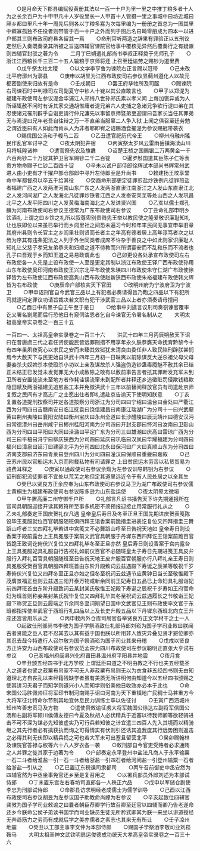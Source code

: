 <!-- { "loadSidebar": true } -->
　　○是月命天下郡县编赋役黄册其法以一百一十户为里一里之中推丁粮多者十人为之长余百户为十甲甲凡十人岁役里长一人甲首十人管摄一里之事城中曰坊近城曰厢乡都曰里凡十年一周先后则各以丁粮多寡为次每里编为一册册之首总为一图其里中鳏寡孤独不任役者则带管于百一十户之外而列于图后名曰畸零册成为四本一以进户部其三则布政司府县各留其一焉
　　○命刑官听两造之辞果有罪验正以五刑议定然后入奏既奏录其所被之旨送四辅官谏院官给事中覆核无异然后覆奏行之有疑谳则四辅官封驳之著为令
　　二月丁巳朔遣礼部尚书李叔正释奠于先师孔子
　　○浙江江西粮长千三百二十五人输粮于京师将还  上召至廷谕劳之赐钞为道里费
　　○戊午祭太社太稷
　　○以文学李亨鲁为谏院右正言赐以冠带
　　○己未改北平府漷州为漷县
　　○庚申以胡昱为江西布政使司右参议昱蓟州遵化人以故元枢密副使来归故有是命
　　○壬戌朝日
　　○罢王府孳牲所及司酝
　　○赐谏院右司谏石时中判禄司左司副夏守中钞人十锭以其公直敢言也
　　○甲子以郑湜为福建布政使司左参议湜金华浦江人郑绮八世孙郑氏素以孝义闻  上每加褒异或为人所诬辄赦不问时有诉其家交通胡惟庸者湜兄弟六人吏捕之急诸兄争欲行湜曰弟在其忍使诸兄罹刑辟乎自诣吏请行仲兄濂先以事留京师暨弟至迎谓曰吾家长当任其罪弟无与焉湜曰兄年老吾自往辩之万一不直弟当服辜二人争入狱  上闻之俱召至廷劳勉之谓近臣曰有人如此而肯从人为非者耶即宥之诏赐酒食擢湜为参议赐冠带袭衣
　　○赐信国公汤和子輹马二匹
　　○乙丑遣官祀历代帝王
　　○柳州府融州猺民作乱官军讨平之
　　○夜太阴犯井宿
　　○丙寅祭太岁风云雷雨岳镇海渎山川月将城隍诸神
　　○遣官祭先农及旗纛
　　○诏楚王桢之国赐银二万两黄金一千六百两钞二十万锭其护卫官军赐钞二千二百锭
　　○暹罗斛国遣其臣陈子仁等表贡方物命赐子仁钞二百四十锭
　　○辛未以试户部侍郎徐辉试本部尚书辉常州武进人由小吏有才干擢户部仓部郎中寻升左侍郎至是升尚书
　　○敕建扬王坟享堂命中军都督府以卒五千给其役
　　○癸酉命刑部更定徒罪煎盐炒铁例凡徒罪煎盐者福建广西之人发两淮河南山东广东之人发两浙直隶江南浙江之人发山东直隶江北之人发河间湖广之人发海北凡徒罪炒铁者江西之人发泰安莱芜等处山西之人发巩昌北平之人发平阳四川之人发黄梅海南海北之人发进贤兴国
　　○乙亥以儒士郑孔麟为河南布政使司右参议王德常为广东布政使司右参议
　　○丁丑命礼部申明乡饮酒礼  上谓之曰乡饮之礼所以叙尊卑别贵贱先王举以教民使之隆爱敬识廉耻知礼让也朕即位以来虽已举行而乡闾里社之间恐未遍习今时和年丰民间无事宜申举旧章其府州县则令长官主之乡闾里社则贤而长者主之年高有德者居上高年淳笃者次之以齿为序其有违条犯法之人列于外坐同类者成席不许杂于善良之中如此则家识廉耻人知礼让父慈子孝兄友弟恭夫和妇顺之道不待教而兴所谓宴安而不乱和乐而不流者也孔子曰吾观于乡而知王道之易易政谓此也
　　○己卯更设各处承宣布政使司左右布政使各一人先是止设布政使一人至是更定其制以浙江布政使王铎广西布政使孙用山东布政使吴印河南布政使王兴宗北平布政使朱瑛四川布政使朱守仁湖广布政使徐铎皆为左布政使江西布政使高隽山西布政使赵新狭西布政使朱裕福建布政使韩文辉皆为右布政使
　　○庚辰命户部核实天下官田
　　○改明州府为宁波府卫为宁波卫
　　○甲申诏刑官自今武官三品以上有犯者必奏请得旨乃鞫之四品以下有犯所司就逮问定罪议功请旨裁决若文职有犯干涉武官三品以上者亦须奏请毋擅问
　　○乙酉日中有黑子自壬午至于是日
　　○给事中刘逵言议刑司奏劄谏官覆审讫又署名劄尾而后行恐他日有窥伺沽恩者乞自今谏官无令署名制从之
　　大明太祖高皇帝实录卷之一百三十五

一百四一、太祖高皇帝实录卷之一百三十六
　　洪武十四年三月丙辰朔赦天下诏曰在昔唐虞三代之君任贤使能民皆远罪刑措不用享年永久朕恭膺天命抚育黔黎今十有四年虽夙夜究心以求民之安而未臻其效狱犹未清良由委任非人致民陷刑辟朕甚悯焉今大赦天下与民更始自洪武十四年三月初一日昧爽以前除谋反大逆杀祖父母父母妻妾杀夫奴婢杀本使殴杀小功以上亲及谋故杀人强盗伪造钞蛊毒魇魅不赦其余已结正未结正已发觉未发觉罪无大小咸赦除之敢有以赦前事告言者扺其罪断发充军未到卫所者安置徒流未至地方者作耗诖误流窜未到配所者并释还乡追徵赃罚侵欺钱粮欺隐田赋及两浙福建见追煎盐工本并免徵洪武十三年以前替间释放官员有司遣赴京师复叙之民间有才高志广之士愿出仕者即礼遣赴京告谕天下使明知朕意
　　○丁亥复置各道提刑按察司并定各道按察分司浙江为分司四曰宁绍曰温台曰金处曰严衢江西为分司四曰吉赣南安曰临江抚袁曰饶信建昌曰南康江瑞湖广为分司十一曰兴武蕲黄曰荆州夷陵曰襄阳安陆曰衡州宝庆曰永州全道曰长沙醴陵曰辰沅靖州曰德安汉沔曰常德澧州曰岳州咸宁曰郴州桂阳河南为分司四曰开封支郡曰怀河曰汝南曰卫彰山西为分司四曰平阳曰大同曰泽潞曰平定广东为分司三曰雄潮曰庆高曰雷琼广西为分司三曰平梧曰浔宁曰柳庆狭西为分司四曰延庆曰巩临曰汉凤曰华耀福建为分司四曰福兴曰漳泉曰延汀曰建邵北平为分司四曰北永曰保河曰广大曰真顺山东为分司四曰济南支郡曰济东曰青莱曰登州四川为分司四曰潼汉曰保顺曰重夔曰嘉叙
　　○己丑苏州民以官船运木入京而附载私物有司请罪之  上曰贫民运木劳苦以私货贸易为路费耳释之
　　○庚寅以通政使司右参议余熂为左参议训导韩钥为右参议
　　○诏刑部犯流徒罪者不宜处以荒芜之地但定其道里远近令于有人民处居之以全其生
　　○癸巳以贤良方正余应奉为山东布政使司右参议马卫为湖广布政使司右参议儒士黄桐生为福建布政使司右参议陈多逊为山东盐运使
　　○夜太阴晕太微垣
　　○甲午置高廉二州守御千户所
　　○礼部言凡诏书播告天下许先期通报所在官司具朝服迎接开读其敕符所至事多机密不须预报迎接止用常服行礼从之
　　○乙未礼部奏定王国庆贺礼仪凡遇  皇帝皇后寿日及冬至正旦王国先期进庆贺表笺陈设毕王冕服就位百官朝服随班俱四拜王诣香案前跪搢圭进表讫复位又四拜搢圭三舞蹈山呼者三又四拜礼毕若进中宫笺文不必舞蹈山呼至日告祝天地如  皇帝寿日则设香案于殿前露台上王具冕服于案前文武官具朝服于丹墀东西四拜讫王诣案前跪百官皆跪王致词讫俯伏兴复位又四拜礼毕冬至正旦亦然  皇后寿日则设香案于宫内露台上王具冕服妃具礼服自行告祝礼如前仪百官不必随班皇太子寿日先期进笺王具皮弁服行入拜礼百官具朝服随班至日告祝天地王皮弁服百官朝服亦行八拜礼亲王寿日则具冕服受贺百官具朝服四拜班首由东阶升殿致词云兹遇殿下寿诞之辰某等敬祝千岁寿俯伏兴复位又四拜冬至正旦亦如之但冬至祝词云兹遇节应黄钟日当长至敬惟殿下茂膺景福正旦则云兹遇三阳开泰万物咸新余同前王妃寿日五品已上命妇具礼服诣妃前四拜班首由东阶升殿致词云某封某氏敬惟王妃殿下寿诞之辰祝千岁寿如王府官命妇为班首则称妾某封某氏祝毕复位又四拜礼毕其冬至祝词云兹遇履长之节敬诣王妃殿下称贺正旦则云履端之节余同冬至词朔望日国中文武官见王则布政使率文官于东班都指挥使率武官于西班行礼四品以上及长史升殿五品以下丹墀东西班北向立王升座还宫皆用乐从之
　　○丙申敕内外仓库司局官各举贤良方正文学材干之士一人
　　○起致仕刑部尚书李敬为国子学祭酒致仕礼部侍郎刘崧为国子学司业敕曰朕闻古者贤能之臣人君不忍其去以其有益于国也朕以所用非人致灾异叠见贤才避位卿亦其忍去哉今特遣行人召尔敬为国子祭酒崧为国子司业其来母稽
　　○戊戌以贤良方正许安为山西布政使司右参议范孟宗为四川布政使司左参议聪明正直张大亨试右参议
　　○己亥福州府闽县兴化府莆田县温州府平阳县并地震
　　○夜月食
　　○辛丑颁五经四书于北方学校  上谓廷臣曰道之不明由教之不行也夫五经载圣人之道者也譬之菽粟布帛家不可无人非菽粟布帛则无以为衣食非五经四书则无由知道理北方自丧乱以来经籍残缺学者虽有美质无所讲明何由知道今以五经四书颁赐之使其讲习夫君子而知学则道兴小人而知学则俗美他日收效亦必本于此也
　　○命宋国公冯胜佩帅征将军印节制河南赐手诏曰河南为天下重镇地广民稠士马甚重方今大将军征北特命尔节制其地宜休息民力训练士卒以佐征讨
　　○壬寅广西泗城州知州岑善忠贡马及方物
　　○遣使赍敕谕征虏大将军魏国公徐达左副将军信国公汤和右副将军颍川侯傅友德曰今夏及秋胡人必伏精兵于近塞以待我师卿等欲轻骑进击不可不深为谋必先知彼虚实乃可行兵若知彼之计宜遣三四百人先入其境而以精骑继之其先行者必有擒获执而询之可得情实有伏则引还诱其追我度其行远势困则返击之必得其利无伏即以精兵捣之可也若大军未可出塞且留营北平
　　○癸卯赐翰林及谏院官答禄与权等六十八人罗衣各一袭
　　○敕刑部自今官吏受赂者必求通贿之人并罪之徙其家于边著为令
　　○户部奏定永平登州中盐法凡商人于永平输粟一石二斗者给淮盐一引一石一斗者给浙盐一引四石者给河间盐一引登州输粟一石者给浙盐一引从之
　　○乙巳置辽东税课司隶都司
　　○丙午召前御史中丞安然为四辅官然为中丞坐事免官还乡至是复召用之
　　○以署兵部员外郎刘述为本部试侍郎
　　○丁未置东宫左右春坊司直郎各一人秩正六品
　　○戊申以军储仓副使李忠为刑部试侍郎
　　○命郡县访求明经老成儒士为儒学训导
　　○己酉以江西布政使司右参议胡昱为左参议国子助教俞尚禋为右参议
　　○辛亥起致仕四辅官龚敩为国子学司业敕谕之曰曩者朝臣荐卿学行故召卿至廷官以四辅而卿乃告老遂命还乡今朕命公侯子弟读书国学而司业缺员生徒无所矜式卿其为朕一来坐以讲道授经无奔趋筋力之劳而有成就后学之美亦儒者之素志也其来无有所让
　　○壬子凉州地震
　　○癸丑以工部主事李文仲为本部侍郎
　　○赐国子学祭酒李敬司业刘崧鞍马
　　大明太祖圣神文武钦明启运俊德成功统天大孝高皇帝实录卷之一百三十六

